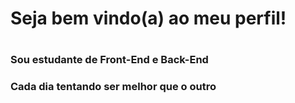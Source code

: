 <h1> Seja bem vindo(a) ao meu perfil! <h1>
<h3> Sou estudante de Front-End e Back-End <h3>
<p> Cada dia tentando ser melhor que o outro <p>
